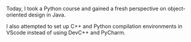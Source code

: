 Today, I took a Python course and gained a fresh perspective on object-oriented design in Java.

I also attempted to set up C++ and Python compilation environments in VScode instead of using DevC++ and PyCharm.
